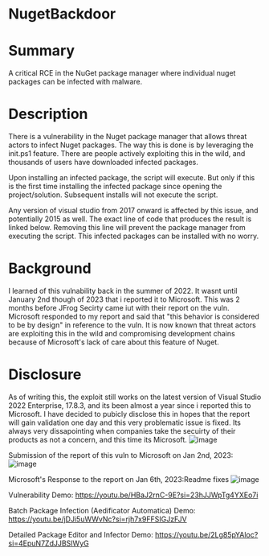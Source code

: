 # NugetBackdoor

# Summary
A critical RCE in the NuGet package manager where individual nuget packages can be infected with malware.
    
# Description
There is a vulnerability in the Nuget package manager that allows threat actors to infect Nuget packages.
The way this is done is by leveraging the init.ps1 feature. There are people actively exploiting this in the wild, and thousands of users have downloaded infected packages.

Upon installing an infected package, the script will execute. But only if this is the first time installing the infected package since opening the project/solution. Subsequent installs will not execute the script.

Any version of visual studio from 2017 onward is affected by this issue, and potentially 2015 as well.
The exact line of code that produces the result is linked below. Removing this line will prevent the package manager from executing the script. This infected packages can be installed with no worry.

# Background
I learned of this vulnability back in the summer of 2022. It wasnt until January 2nd though of 2023 that i reported it to Microsoft. This was 2 months before JFrog Secirty came iut with their report on the vuln. Microsoft responded to my report and said that "this behavior is considered to be by design" in reference to the vuln. It is now known that threat actors are exploiting this in the wild and compromising development chains because of Microsoft's lack of care about this feature of Nuget. 

# Disclosure
As of writing this, the exploit still works on the latest version of Visual Studio 2022 Enterprise, 17.8.3, and its  been almost a year since i reported this to Microsoft. I have decided to pubicly disclose this in hopes that the report will gain validation one day and this very problematic issue is fixed. Its always very dissapointing when companies take the secuirty of their products as not a concern, and this time its Microsoft. 
![image](https://github.com/mastercodeon314/NugetBackdoor/assets/78676320/424154f7-c3fd-4e31-ab99-0ea8dc6e3063)

Submission of the report of this vuln to Microsoft on Jan 2nd, 2023:
![image](https://github.com/mastercodeon314/NugetBackdoor/assets/78676320/d85dbb8a-2deb-4cb5-9e82-1e9803dc74e0)

Microsoft's Response to the report on Jan 6th, 2023:Readme fixes
![image](https://github.com/mastercodeon314/NugetBackdoor/assets/78676320/7f8335fd-17e8-4c0f-9dce-03f32fcc5318)

Vulnerability Demo:
https://youtu.be/HBaJ2rnC-9E?si=23hJJWpTg4YXEo7i

Batch Package Infection (Aedificator Automatica) Demo:
https://youtu.be/jDJi5uWWvNc?si=rjh7x9FFSIGJzFJV

Detailed Package Editor and Infector Demo:
https://youtu.be/2Lg85pYAloc?si=4EpuN7ZdJJBSIWyG
